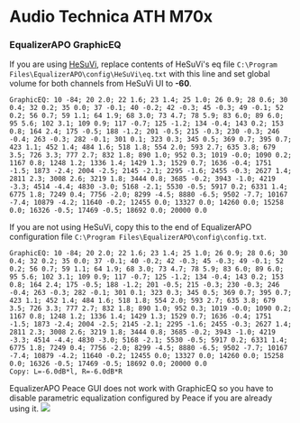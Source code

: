 # Audio Technica ATH M70x
### EqualizerAPO GraphicEQ
If you are using [HeSuVi](https://sourceforge.net/projects/hesuvi/), replace contents of HeSuVi's eq file `C:\Program Files\EqualizerAPO\config\HeSuVi\eq.txt` with this line and set global volume for both channels from HeSuVi UI to **-60**.
```
GraphicEQ: 10 -84; 20 2.0; 22 1.6; 23 1.4; 25 1.0; 26 0.9; 28 0.6; 30 0.4; 32 0.2; 35 0.0; 37 -0.1; 40 -0.2; 42 -0.3; 45 -0.3; 49 -0.1; 52 0.2; 56 0.7; 59 1.1; 64 1.9; 68 3.0; 73 4.7; 78 5.9; 83 6.0; 89 6.0; 95 5.6; 102 3.1; 109 0.9; 117 -0.7; 125 -1.2; 134 -0.4; 143 0.2; 153 0.8; 164 2.4; 175 -0.5; 188 -1.2; 201 -0.5; 215 -0.3; 230 -0.3; 246 -0.4; 263 -0.3; 282 -0.1; 301 0.1; 323 0.3; 345 0.5; 369 0.7; 395 0.7; 423 1.1; 452 1.4; 484 1.6; 518 1.8; 554 2.0; 593 2.7; 635 3.8; 679 3.5; 726 3.3; 777 2.7; 832 1.8; 890 1.0; 952 0.3; 1019 -0.0; 1090 0.2; 1167 0.8; 1248 1.2; 1336 1.4; 1429 1.3; 1529 0.7; 1636 -0.4; 1751 -1.5; 1873 -2.4; 2004 -2.5; 2145 -2.1; 2295 -1.6; 2455 -0.3; 2627 1.4; 2811 2.3; 3008 2.6; 3219 1.8; 3444 0.8; 3685 -0.2; 3943 -1.0; 4219 -3.3; 4514 -4.4; 4830 -3.0; 5168 -2.1; 5530 -0.5; 5917 0.2; 6331 1.4; 6775 1.8; 7249 0.4; 7756 -2.0; 8299 -4.5; 8880 -6.5; 9502 -7.7; 10167 -7.4; 10879 -4.2; 11640 -0.2; 12455 0.0; 13327 0.0; 14260 0.0; 15258 0.0; 16326 -0.5; 17469 -0.5; 18692 0.0; 20000 0.0
```
If you are not using HeSuVi, copy this to the end of EqualizerAPO configuration file `C:\Program Files\EqualizerAPO\config\config.txt`.
```
GraphicEQ: 10 -84; 20 2.0; 22 1.6; 23 1.4; 25 1.0; 26 0.9; 28 0.6; 30 0.4; 32 0.2; 35 0.0; 37 -0.1; 40 -0.2; 42 -0.3; 45 -0.3; 49 -0.1; 52 0.2; 56 0.7; 59 1.1; 64 1.9; 68 3.0; 73 4.7; 78 5.9; 83 6.0; 89 6.0; 95 5.6; 102 3.1; 109 0.9; 117 -0.7; 125 -1.2; 134 -0.4; 143 0.2; 153 0.8; 164 2.4; 175 -0.5; 188 -1.2; 201 -0.5; 215 -0.3; 230 -0.3; 246 -0.4; 263 -0.3; 282 -0.1; 301 0.1; 323 0.3; 345 0.5; 369 0.7; 395 0.7; 423 1.1; 452 1.4; 484 1.6; 518 1.8; 554 2.0; 593 2.7; 635 3.8; 679 3.5; 726 3.3; 777 2.7; 832 1.8; 890 1.0; 952 0.3; 1019 -0.0; 1090 0.2; 1167 0.8; 1248 1.2; 1336 1.4; 1429 1.3; 1529 0.7; 1636 -0.4; 1751 -1.5; 1873 -2.4; 2004 -2.5; 2145 -2.1; 2295 -1.6; 2455 -0.3; 2627 1.4; 2811 2.3; 3008 2.6; 3219 1.8; 3444 0.8; 3685 -0.2; 3943 -1.0; 4219 -3.3; 4514 -4.4; 4830 -3.0; 5168 -2.1; 5530 -0.5; 5917 0.2; 6331 1.4; 6775 1.8; 7249 0.4; 7756 -2.0; 8299 -4.5; 8880 -6.5; 9502 -7.7; 10167 -7.4; 10879 -4.2; 11640 -0.2; 12455 0.0; 13327 0.0; 14260 0.0; 15258 0.0; 16326 -0.5; 17469 -0.5; 18692 0.0; 20000 0.0
Copy: L=-6.0dB*l, R=-6.0dB*R
```
EqualizerAPO Peace GUI does not work with GraphicEQ so you have to disable parametric equalization configured by Peace if you are already using it.
![](https://raw.githubusercontent.com/jaakkopasanen/AutoEq/master/results/Sonoma%20Model%20One/innerfidelity/onear/Audio%20Technica%20ATH%20M70x/Audio%20Technica%20ATH%20M70x.png)
